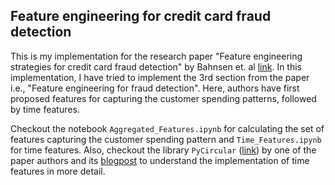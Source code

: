 ## Feature engineering for credit card fraud detection

This is my implementation for the research paper "Feature engineering strategies for credit card fraud detection" by Bahnsen et. al [link](https://www.sciencedirect.com/science/article/abs/pii/S0957417415008386). In this implementation, I have tried to implement the 3rd section from the paper i.e., "Feature engineering for fraud detection". Here, authors have first proposed features for capturing the customer spending patterns, followed by time features.

Checkout the notebook `Aggregated_Features.ipynb` for calculating the set of features capturing the customer spending pattern and `Time_Features.ipynb` for time features. Also, checkout the library `PyCircular` ([link](https://github.com/albahnsen/pycircular)) by one of the paper authors and its [blogpost](https://towardsdatascience.com/introducing-pycircular-a-python-library-for-circular-data-analysis-bfd696a6a42b) to understand the implementation of time features in more detail.



